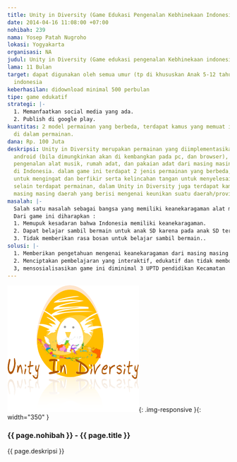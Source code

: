```yaml
---
title: Unity in Diversity (Game Edukasi Pengenalan Kebhinekaan Indonesia)
date: 2014-04-16 11:08:00 +07:00
nohibah: 239
nama: Yosep Patah Nugroho
lokasi: Yogyakarta
organisasi: NA
judul: Unity in Diversity (Game edukasi pengenalan Kebhinekaan indonesia)
lama: 11 Bulan
target: dapat digunakan oleh semua umur (tp di khususkan Anak 5-12 tahun) di seluruh
  indonesia
keberhasilan: didownload minimal 500 perbulan
tipe: game edukatif
strategi: |-
  1. Memanfaatkan social media yang ada.
  2. Publish di google play.
kuantitas: 2 model permainan yang berbeda, terdapat kamus yang memuat isi yang tedapat
  di dalam permainan.
dana: Rp. 100 Juta
deskripsi: Unity in Diversity merupakan permainan yang diimplementasikan pada platform
  android (bila dimungkinkan akan di kembangkan pada pc, dan browser), yang mana menawarkan
  pengenalan alat musik, rumah adat, dan pakaian adat dari masing masing provinsi
  di Indonesia. dalam game ini terdapat 2 jenis permainan yang berbeda, yang mengajak
  untuk mengingat dan berfikir serta kelincahan tangan untuk menyelesaikan tantangan.
  selain terdapat permainan, dalam Unity in Diversity juga terdapat kamus tentang
  masing masing daerah yang berisi mengenai keunikan suatu daerah/provinsi.
masalah: |-
  Salah satu masalah sebagai bangsa yang memiliki keanekaragaman alat musik tradisional, rumah adat, pakaian adat, dan beberapa hal lainnya tentu tidak dapat di pungkiri bahwa orang dewasa pun sering kali tidak mengenal keaneka ragaman yang berasal dari seluruh indonesia. Jangankan ingin mengenal seluruh indonesia, kadang tak jarang dijumpai mengenal daerahnya sendiri saja malah tidak.
  Dari game ini diharapkan :
  1. Memupuk kesadaran bahwa Indonesia memiliki keanekaragaman.
  2. Dapat belajar sambil bermain untuk anak SD karena pada anak SD terdapat mata pelajaran IPS.
  3. Tidak memberikan rasa bosan untuk belajar sambil bermain..
solusi: |-
  1. Memberikan pengetahuan mengenai keanekaragaman dari masing masing daerah.
  2. Menciptakan pembelajaran yang interaktif, edukatif dan tidak membosankan
  3, mensosialisasikan game ini diminimal 3 UPTD pendidikan Kecamatan
---
```


![239](/static/img/hibahcms/239.png){: .img-responsive }{: width="350" }

### {{ page.nohibah }} - {{ page.title }}

{{ page.deskripsi }}
